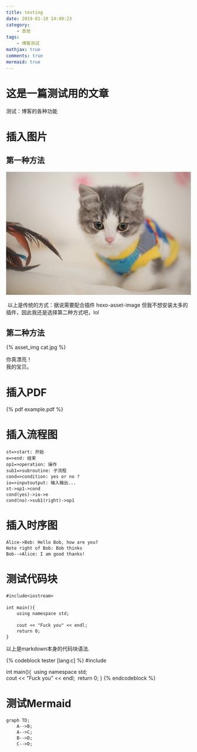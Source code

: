 ```yaml
---
title: testing
date: 2019-01-10 14:49:23
category:
    - 其他
tags:
    - 博客测试
mathjax: true
comments: true
mermaid: true
---
```


# 这是一篇测试用的文章

测试：博客的各种功能

<!-- more -->

# 插入图片

## 第一种方法

![cat](testing/cat.jpg)

​	以上是传统的方式：据说需要配合插件 hexo-asset-image
​	但我不想安装太多的插件，因此我还是选择第二种方式吧，lol

## 第二种方法


{% asset_img cat.jpg %}

你真漂亮！  
我的宝贝。

# 插入PDF

{% pdf example.pdf %}

# 插入流程图

```flow
st=>start: 开始
e=>end: 结束
op1=>operation: 操作
sub1=>subroutine: 子流程
cond=>condition: yes or no ?
io=>inputoutput: 输入输出...
st->op1->cond
cond(yes)->io->e
cond(no)->sub1(right)->op1
```

# 插入时序图

```sequence
Alice->Bob: Hello Bob, how are you?
Note right of Bob: Bob thinks
Bob-->Alice: I am good thanks!
```

# 测试代码块

```
#include<iostream>

int main(){
	using namespace std;
	
	cout << "Fuck you" << endl;
	return 0;
}
```

以上是markdown本身的代码块语法.

{% codeblock tester [lang:c] %}
#include<iostream>

int main(){
​	using namespace std;
​	
​	cout << "Fuck you" << endl;
​	return 0;
}
{% endcodeblock %}

# 测试Mermaid

```mermaid
graph TD;
    A-->B;
    A-->C;
    B-->D;
    C-->D;
```

